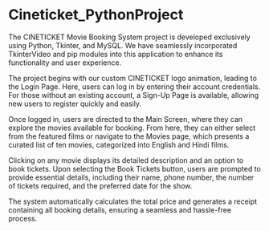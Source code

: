 # Cineticket_PythonProject
The CINETICKET Movie Booking System project is developed exclusively using Python, Tkinter, and MySQL. We have seamlessly incorporated TkinterVideo and pip modules into this application to enhance its functionality and user experience.

The project begins with our custom CINETICKET logo animation, leading to the Login Page. Here, users can log in by entering their account credentials. For those without an existing account, a Sign-Up Page is available, allowing new users to register quickly and easily.

Once logged in, users are directed to the Main Screen, where they can explore the movies available for booking. From here, they can either select from the featured films or navigate to the Movies page, which presents a curated list of ten movies, categorized into English and Hindi films.

Clicking on any movie displays its detailed description and an option to book tickets. Upon selecting the Book Tickets button, users are prompted to provide essential details, including their name, phone number, the number of tickets required, and the preferred date for the show.

The system automatically calculates the total price and generates a receipt containing all booking details, ensuring a seamless and hassle-free process.
